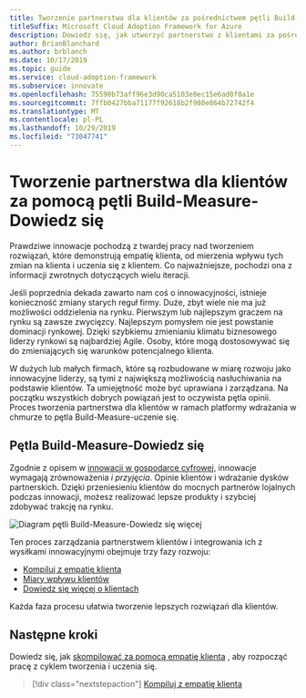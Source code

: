 ```yaml
---
title: Tworzenie partnerstwa dla klientów za pośrednictwem pętli Build-Measure-Dowiedz się
titleSuffix: Microsoft Cloud Adoption Framework for Azure
description: Dowiedz się, jak utworzyć partnerstwo z klientami za pośrednictwem pętli Build-Measure-Dowiedz się.
author: BrianBlanchard
ms.author: brblanch
ms.date: 10/17/2019
ms.topic: guide
ms.service: cloud-adoption-framework
ms.subservice: innovate
ms.openlocfilehash: 75590b73aff96e3d90ca5103e0ec15e6ad0f0a1e
ms.sourcegitcommit: 7ffb0427bba71177f92618b2f980e864b72742f4
ms.translationtype: MT
ms.contentlocale: pl-PL
ms.lasthandoff: 10/29/2019
ms.locfileid: "73047741"
---
```

# <a name="create-customer-partnerships-through-the-build-measure-learn-feedback-loop"></a>Tworzenie partnerstwa dla klientów za pomocą pętli Build-Measure-Dowiedz się

Prawdziwe innowacje pochodzą z twardej pracy nad tworzeniem rozwiązań, które demonstrują empatię klienta, od mierzenia wpływu tych zmian na klienta i uczenia się z klientem. Co najważniejsze, pochodzi ona z informacji zwrotnych dotyczących wielu iteracji.

Jeśli poprzednia dekada zawarto nam coś o innowacyjności, istnieje konieczność zmiany starych reguł firmy. Duże, zbyt wiele nie ma już możliwości oddzielenia na rynku. Pierwszym lub najlepszym graczem na rynku są zawsze zwycięzcy. Najlepszym pomysłem nie jest powstanie dominacji rynkowej. Dzięki szybkiemu zmienianiu klimatu biznesowego liderzy rynkowi są najbardziej Agile. Osoby, które mogą dostosowywać się do zmieniających się warunków potencjalnego klienta.

W dużych lub małych firmach, które są rozbudowane w miarę rozwoju jako innowacyjne liderzy, są tymi z największą możliwością nasłuchiwania na podstawie klientów. Ta umiejętność może być uprawiana i zarządzana. Na początku wszystkich dobrych powiązań jest to oczywista pętla opinii. Proces tworzenia partnerstwa dla klientów w ramach platformy wdrażania w chmurze to pętla Build-Measure-uczenie się.

## <a name="the-build-measure-learn-feedback-loop"></a>Pętla Build-Measure-Dowiedz się

Zgodnie z opisem w [innowacji w gospodarce cyfrowej](./index.md), innowacje wymagają zrównoważenia *i* *przyjęcia*. Opinie klientów i wdrażanie dysków partnerskich. Dzięki przeniesieniu klientów do mocnych partnerów lojalnych podczas innowacji, możesz realizować lepsze produkty i szybciej zdobywać trakcję na rynku.

![Diagram pętli Build-Measure-Dowiedz się więcej](../../_images/innovate/bml-feedback-loop.png)

Ten proces zarządzania partnerstwem klientów i integrowania ich z wysiłkami innowacyjnymi obejmuje trzy fazy rozwoju:

- [Kompiluj z empatię klienta](./build.md)
- [Miary wpływu klientów](./measure.md)
- [Dowiedz się więcej o klientach](./learn.md)

Każda faza procesu ułatwia tworzenie lepszych rozwiązań dla klientów.

## <a name="next-steps"></a>Następne kroki

Dowiedz się, jak [skompilować za pomocą empatię klienta](./build.md) , aby rozpocząć pracę z cyklem tworzenia i uczenia się.

> [!div class="nextstepaction"]
> [Kompiluj z empatię klienta](./build.md)
